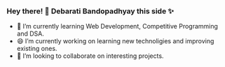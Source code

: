 ### Hey there! 👋 Debarati Bandopadhyay this side ✨ 

<!--
**debarati-06/debarati-06** is a ✨ _special_ ✨ repository because its `README.md` (this file) appears on your GitHub profile.

Here are some ideas to get you started:

-->

- 🌱 I’m currently learning Web Development, Competitive Programming and DSA.
- 😄 I’m currently working on learning new technoligies and improving existing ones.
- 👯 I’m looking to collaborate on interesting projects.

